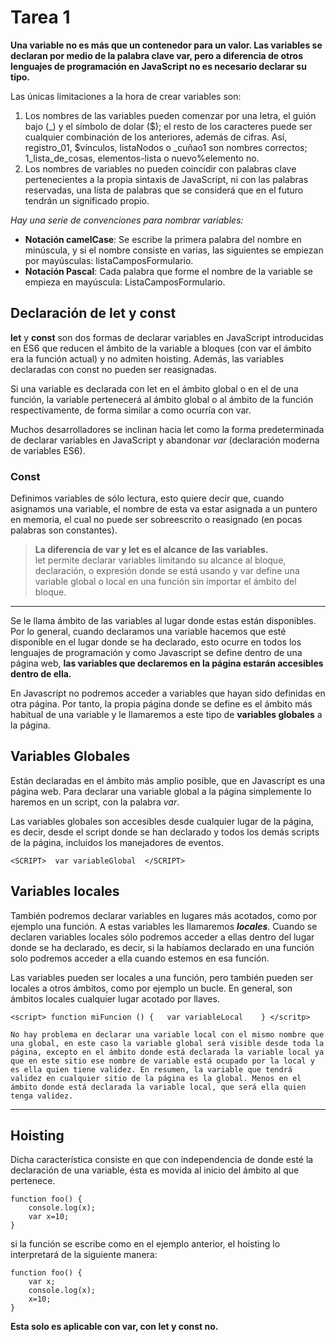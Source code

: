 # Tarea 1


**Una variable no es más que un contenedor para un valor. Las variables se declaran por medio de la palabra clave var, pero a diferencia de otros lenguajes de programación en JavaScript no es necesario declarar su tipo.**

Las únicas limitaciones a la hora de crear variables son:

1. Los nombres de las variables pueden comenzar por una letra, el guión bajo (_) y el símbolo de dolar ($); el resto de los caracteres puede ser cualquier combinación de los anteriores, además de cifras. Así, registro_01, $vínculos, listaNodos o _cuñao1 son nombres correctos; 1_lista_de_cosas, elementos-lista o nuevo%elemento no.
2. Los nombres de variables no pueden coincidir con palabras clave pertenecientes a la propia sintaxis de JavaScript, ni con las palabras reservadas, una lista de palabras que se considerá que en el futuro tendrán un significado propio.

_Hay una serie de convenciones  para nombrar variables:_

* **Notación camelCase**: Se escribe la primera palabra del nombre en minúscula, y si el nombre consiste en varias, las siguientes se empiezan por mayúsculas: listaCamposFormulario.
* **Notación Pascal**: Cada palabra que forme el nombre de la variable se empieza en mayúscula: ListaCamposFormulario.

## Declaración de let y const
__let__ y __const__ son dos formas de declarar variables en JavaScript introducidas en ES6 que reducen el ámbito de la variable a bloques (con var el ámbito era la función actual) y no admiten hoisting. Además, las variables declaradas con const no pueden ser reasignadas.

 Si una variable es declarada con let en el ámbito global o en el de una función, la variable pertenecerá al ámbito global o al ámbito de la función respectivamente, de forma similar a como ocurría con var.
 
 Muchos desarrolladores se inclinan hacia let como la forma predeterminada de declarar variables en JavaScript y abandonar *var*  (declaración moderna de variables ES6).

### Const

Definimos variables de sólo lectura, esto quiere decir que, cuando asignamos una variable, el nombre de esta va estar asignada a un puntero en memoria, el cual no puede ser sobreescrito o reasignado (en pocas palabras son constantes).

 >__La diferencia de var y let es el alcance de las variables.__     
 >let permite declarar variables limitando su alcance al bloque, declaración, o expresión donde se está usando y var define una variable global o local en una función sin importar el ámbito del bloque.

---
Se le llama ámbito de las variables al lugar donde estas están disponibles. Por lo general, cuando declaramos una variable hacemos que esté disponible en el lugar donde se ha declarado, esto ocurre en todos los lenguajes de programación y como Javascript se define dentro de una página web, **las variables que declaremos en la página estarán accesibles dentro de ella.**

En Javascript no podremos acceder a variables que hayan sido definidas en otra página. Por tanto, la propia página donde se define es el ámbito más habitual de una variable y le llamaremos a este tipo de **variables globales** a la página.

## **Variables Globales**
Están declaradas en el ámbito más amplio posible, que en Javascript es una página web. Para declarar una variable global a la página simplemente lo haremos en un script, con la palabra _var_.

Las variables globales son accesibles desde cualquier lugar de la página, es decir, desde el script donde se han declarado y todos los demás scripts de la página, incluidos los manejadores de eventos.

`<SCRIPT> 
var variableGlobal 
</SCRIPT>
`


## **Variables locales**
También podremos declarar variables en lugares más acotados, como por ejemplo una función. A estas variables les llamaremos ___locales___. Cuando se declaren variables locales sólo podremos acceder a ellas dentro del lugar donde se ha declarado, es decir, si la habíamos declarado en una función solo podremos acceder a ella cuando estemos en esa función.

Las variables pueden ser locales a una función, pero también pueden ser locales a otros ámbitos, como por ejemplo un bucle. En general, son ámbitos locales cualquier lugar acotado por llaves.

`<script> function miFuncion ()
  {  
    var variableLocal   
    } </scritp> `

    No hay problema en declarar una variable local con el mismo nombre que una global, en este caso la variable global será visible desde toda la página, excepto en el ámbito donde está declarada la variable local ya que en este sitio ese nombre de variable está ocupado por la local y es ella quien tiene validez. En resumen, la variable que tendrá validez en cualquier sitio de la página es la global. Menos en el ámbito donde está declarada la variable local, que será ella quien tenga validez.

    
---
## Hoisting

Dicha característica consiste en que con independencia de donde esté la declaración de una variable, ésta es movida al inicio del ámbito al que pertenece.
~~~
function foo() {
    console.log(x);
    var x=10;
}
~~~
si la función se escribe como en el ejemplo anterior, el hoisting lo interpretará de la siguiente manera:
~~~
function foo() {
    var x;
    console.log(x);
    x=10;
}
~~~

__Esta solo es aplicable con var, con let y const no.__